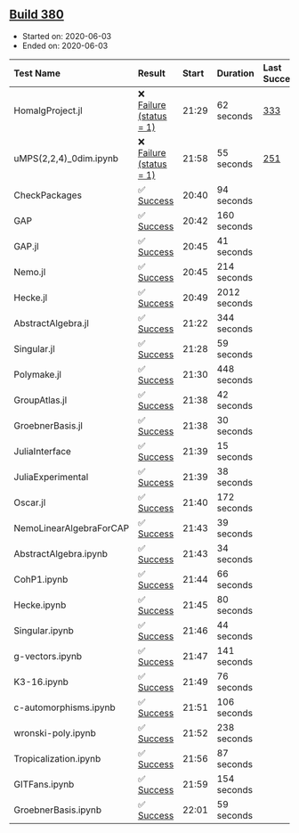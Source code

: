 ## [Build 380](https://oscarci.mathematik.uni-kl.de/job/oscar-julia-1.4/380/)

* Started on: 2020-06-03
* Ended on: 2020-06-03

| Test Name    | Result | Start | Duration | Last Success | First Failure |
|:-------------|:-------|:------|:---------|:-------------|:--------------|
| HomalgProject.jl | ❌ [Failure (status = 1)](https://oscarci.mathematik.uni-kl.de/job/oscar-julia-1.4/380/artifact/logs/build-380/HomalgProject.jl.log) | 21:29 | 62 seconds | [333](https://oscarci.mathematik.uni-kl.de/job/oscar-julia-1.4/333/) | [334](https://oscarci.mathematik.uni-kl.de/job/oscar-julia-1.4/334/) |
| uMPS(2,2,4)_0dim.ipynb | ❌ [Failure (status = 1)](https://oscarci.mathematik.uni-kl.de/job/oscar-julia-1.4/380/artifact/logs/build-380/uMPS-2-2-4-_0dim.ipynb.log) | 21:58 | 55 seconds | [251](https://oscarci.mathematik.uni-kl.de/job/oscar-julia-1.4/251/) | [252](https://oscarci.mathematik.uni-kl.de/job/oscar-julia-1.4/252/) |
| CheckPackages | ✅ [Success](https://oscarci.mathematik.uni-kl.de/job/oscar-julia-1.4/380/artifact/logs/build-380/CheckPackages.log) | 20:40 | 94 seconds |  |  |
| GAP | ✅ [Success](https://oscarci.mathematik.uni-kl.de/job/oscar-julia-1.4/380/artifact/logs/build-380/GAP.log) | 20:42 | 160 seconds |  |  |
| GAP.jl | ✅ [Success](https://oscarci.mathematik.uni-kl.de/job/oscar-julia-1.4/380/artifact/logs/build-380/GAP.jl.log) | 20:45 | 41 seconds |  |  |
| Nemo.jl | ✅ [Success](https://oscarci.mathematik.uni-kl.de/job/oscar-julia-1.4/380/artifact/logs/build-380/Nemo.jl.log) | 20:45 | 214 seconds |  |  |
| Hecke.jl | ✅ [Success](https://oscarci.mathematik.uni-kl.de/job/oscar-julia-1.4/380/artifact/logs/build-380/Hecke.jl.log) | 20:49 | 2012 seconds |  |  |
| AbstractAlgebra.jl | ✅ [Success](https://oscarci.mathematik.uni-kl.de/job/oscar-julia-1.4/380/artifact/logs/build-380/AbstractAlgebra.jl.log) | 21:22 | 344 seconds |  |  |
| Singular.jl | ✅ [Success](https://oscarci.mathematik.uni-kl.de/job/oscar-julia-1.4/380/artifact/logs/build-380/Singular.jl.log) | 21:28 | 59 seconds |  |  |
| Polymake.jl | ✅ [Success](https://oscarci.mathematik.uni-kl.de/job/oscar-julia-1.4/380/artifact/logs/build-380/Polymake.jl.log) | 21:30 | 448 seconds |  |  |
| GroupAtlas.jl | ✅ [Success](https://oscarci.mathematik.uni-kl.de/job/oscar-julia-1.4/380/artifact/logs/build-380/GroupAtlas.jl.log) | 21:38 | 42 seconds |  |  |
| GroebnerBasis.jl | ✅ [Success](https://oscarci.mathematik.uni-kl.de/job/oscar-julia-1.4/380/artifact/logs/build-380/GroebnerBasis.jl.log) | 21:38 | 30 seconds |  |  |
| JuliaInterface | ✅ [Success](https://oscarci.mathematik.uni-kl.de/job/oscar-julia-1.4/380/artifact/logs/build-380/JuliaInterface.log) | 21:39 | 15 seconds |  |  |
| JuliaExperimental | ✅ [Success](https://oscarci.mathematik.uni-kl.de/job/oscar-julia-1.4/380/artifact/logs/build-380/JuliaExperimental.log) | 21:39 | 38 seconds |  |  |
| Oscar.jl | ✅ [Success](https://oscarci.mathematik.uni-kl.de/job/oscar-julia-1.4/380/artifact/logs/build-380/Oscar.jl.log) | 21:40 | 172 seconds |  |  |
| NemoLinearAlgebraForCAP | ✅ [Success](https://oscarci.mathematik.uni-kl.de/job/oscar-julia-1.4/380/artifact/logs/build-380/NemoLinearAlgebraForCAP.log) | 21:43 | 39 seconds |  |  |
| AbstractAlgebra.ipynb | ✅ [Success](https://oscarci.mathematik.uni-kl.de/job/oscar-julia-1.4/380/artifact/logs/build-380/AbstractAlgebra.ipynb.log) | 21:43 | 34 seconds |  |  |
| CohP1.ipynb | ✅ [Success](https://oscarci.mathematik.uni-kl.de/job/oscar-julia-1.4/380/artifact/logs/build-380/CohP1.ipynb.log) | 21:44 | 66 seconds |  |  |
| Hecke.ipynb | ✅ [Success](https://oscarci.mathematik.uni-kl.de/job/oscar-julia-1.4/380/artifact/logs/build-380/Hecke.ipynb.log) | 21:45 | 80 seconds |  |  |
| Singular.ipynb | ✅ [Success](https://oscarci.mathematik.uni-kl.de/job/oscar-julia-1.4/380/artifact/logs/build-380/Singular.ipynb.log) | 21:46 | 44 seconds |  |  |
| g-vectors.ipynb | ✅ [Success](https://oscarci.mathematik.uni-kl.de/job/oscar-julia-1.4/380/artifact/logs/build-380/g-vectors.ipynb.log) | 21:47 | 141 seconds |  |  |
| K3-16.ipynb | ✅ [Success](https://oscarci.mathematik.uni-kl.de/job/oscar-julia-1.4/380/artifact/logs/build-380/K3-16.ipynb.log) | 21:49 | 76 seconds |  |  |
| c-automorphisms.ipynb | ✅ [Success](https://oscarci.mathematik.uni-kl.de/job/oscar-julia-1.4/380/artifact/logs/build-380/c-automorphisms.ipynb.log) | 21:51 | 106 seconds |  |  |
| wronski-poly.ipynb | ✅ [Success](https://oscarci.mathematik.uni-kl.de/job/oscar-julia-1.4/380/artifact/logs/build-380/wronski-poly.ipynb.log) | 21:52 | 238 seconds |  |  |
| Tropicalization.ipynb | ✅ [Success](https://oscarci.mathematik.uni-kl.de/job/oscar-julia-1.4/380/artifact/logs/build-380/Tropicalization.ipynb.log) | 21:56 | 87 seconds |  |  |
| GITFans.ipynb | ✅ [Success](https://oscarci.mathematik.uni-kl.de/job/oscar-julia-1.4/380/artifact/logs/build-380/GITFans.ipynb.log) | 21:59 | 154 seconds |  |  |
| GroebnerBasis.ipynb | ✅ [Success](https://oscarci.mathematik.uni-kl.de/job/oscar-julia-1.4/380/artifact/logs/build-380/GroebnerBasis.ipynb.log) | 22:01 | 59 seconds |  |  |

